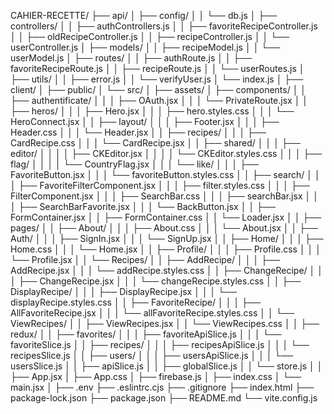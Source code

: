 CAHIER-RECETTE/
├── api/
│   ├── config/
│   │   └── db.js
│   ├── controllers/
│   │   ├── authControllers.js
│   │   ├── favoriteRecipeController.js
│   │   ├── oldRecipeController.js
│   │   ├── recipeController.js
│   │   └── userController.js
│   ├── models/
│   │   ├── recipeModel.js
│   │   └── userModel.js
│   ├── routes/
│   │   ├── authRoute.js
│   │   ├── favoriteRecipeRoute.js
│   │   ├── recipeRoute.js
│   │   └── userRoutes.js
│   ├── utils/
│   │   ├── error.js
│   │   └── verifyUser.js
│   └── index.js
│
├── client/
│   ├── public/
│   └── src/
│       ├── assets/
│       ├── components/
│       │   ├── authentificate/
│       │   │   ├── OAuth.jsx
│       │   │   └── PrivateRoute.jsx
│       │   ├── heros/
│       │   │   ├── Hero.jsx
│       │   │   ├── hero.styles.css
│       │   │   └── HeroConnect.jsx
│       │   ├── layout/
│       │   │   ├── Footer.jsx
│       │   │   ├── Header.css
│       │   │   └── Header.jsx
│       │   ├── recipes/
│       │   │   ├── CardRecipe.css
│       │   │   └── CardRecipe.jsx
│       │   ├── shared/
│       │   │   ├── editor/
│       │   │   │   ├── CKEditor.jsx
│       │   │   │   └── CKEditor.styles.css
│       │   │   ├── flag/
│       │   │   │   └── CountryFlag.jsx
│       │   │   └── like/
│       │   │       ├── FavoriteButton.jsx
│       │   │       └── favoriteButton.styles.css
│       │   ├── search/
│       │   │   ├── FavoriteFilterComponent.jsx
│       │   │   ├── filter.styles.css
│       │   │   ├── FilterComponent.jsx
│       │   │   ├── SearchBar.css
│       │   │   ├── searchBar.jsx
│       │   │   ├── SearchBarFavorite.jsx
│       │   │   └── BackButton.jsx
│       │   ├── FormContainer.jsx
│       │   ├── FormContainer.css
│       │   └── Loader.jsx
│
│       ├── pages/
│       │   ├── About/
│       │   │   ├── About.css
│       │   │   └── About.jsx
│       │   ├── Auth/
│       │   │   ├── SignIn.jsx
│       │   │   └── SignUp.jsx
│       │   ├── Home/
│       │   │   ├── Home.css
│       │   │   └── Home.jsx
│       │   ├── Profile/
│       │   │   ├── Profile.css
│       │   │   └── Profile.jsx
│       │   └── Recipes/
│       │       ├── AddRecipe/
│       │       │   ├── AddRecipe.jsx
│       │       │   └── addRecipe.styles.css
│       │       ├── ChangeRecipe/
│       │       │   ├── ChangeRecipe.jsx
│       │       │   └── changeRecipe.styles.css
│       │       ├── DisplayRecipe/
│       │       │   ├── DisplayRecipe.jsx
│       │       │   └── displayRecipe.styles.css
│       │       ├── FavoriteRecipe/
│       │       │   ├── AllFavoriteRecipe.jsx
│       │       │   └── allFavoriteRecipe.styles.css
│       │       └── ViewRecipes/
│       │           ├── ViewRecipes.jsx
│       │           └── ViewRecipes.css
│
│       ├── redux/
│       │   ├── favorites/
│       │   │   ├── favoriteApiSlice.js
│       │   │   └── favoriteSlice.js
│       │   ├── recipes/
│       │   │   ├── recipesApiSlice.js
│       │   │   └── recipesSlice.js
│       │   ├── users/
│       │   │   ├── usersApiSlice.js
│       │   │   └── usersSlice.js
│       │   ├── apiSlice.js
│       │   ├── globalSlice.js
│       │   └── store.js
│
│       ├── App.jsx
│       ├── App.css
│       ├── firebase.js
│       ├── index.css
│       └── main.jsx
│
├── .env
├── .eslintrc.cjs
├── .gitignore
├── index.html
├── package-lock.json
├── package.json
├── README.md
└── vite.config.js
